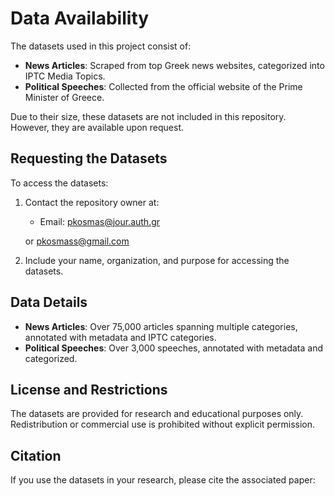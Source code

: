 # Data Availability

The datasets used in this project consist of:
- **News Articles**: Scraped from top Greek news websites, categorized into IPTC Media Topics.
- **Political Speeches**: Collected from the official website of the Prime Minister of Greece.

Due to their size, these datasets are not included in this repository. However, they are available upon request.

## Requesting the Datasets
To access the datasets:
1. Contact the repository owner at:
   - Email: [pkosmas@jour.auth.gr](mailto:pkosmas@jour.auth.gr)

	or [pkosmass@gmail.com](mailto:pkosmass@gmail.com)

2. Include your name, organization, and purpose for accessing the datasets.

## Data Details
- **News Articles**: Over 75,000 articles spanning multiple categories, annotated with metadata and IPTC categories.
- **Political Speeches**: Over 3,000 speeches, annotated with metadata and categorized.

## License and Restrictions
The datasets are provided for research and educational purposes only. Redistribution or commercial use is prohibited without explicit permission.

## Citation
If you use the datasets in your research, please cite the associated paper:


